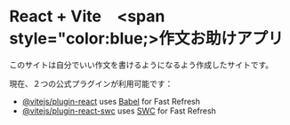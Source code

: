 # React + Vite　<span style="color:blue;>作文お助けアプリ</span>

このサイトは自分でいい作文を書けるようになるよう作成したサイトです。

現在、２つの公式プラグインが利用可能です：

- [@vitejs/plugin-react](https://github.com/vitejs/vite-plugin-react/blob/main/packages/plugin-react/README.md) uses [Babel](https://babeljs.io/) for Fast Refresh
- [@vitejs/plugin-react-swc](https://github.com/vitejs/vite-plugin-react-swc) uses [SWC](https://swc.rs/) for Fast Refresh
